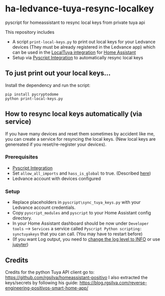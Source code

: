 # ha-ledvance-tuya-resync-localkey
pyscript for homeassistant to resync local keys from private tuya api

This repository includes
  - A script `print-local-keys.py` to print out local keys for your Ledvance devices (They must be already registered in the Ledvance app) which can be used in the [LocalTuya integration](https://github.com/rospogrigio/localtuya) for [Home Assistant](https://www.home-assistant.io/) 
  - Setup via [Pyscript Integration](https://hacs-pyscript.readthedocs.io/en/latest/) to automatically resync local keys

## To just print out your local keys...

Install the dependency and run the script:
```
pip install pycryptodome
python print-local-keys.py
```

## How to resync local keys automatically (via service)

If you have many devices and reset them sometimes by accident like me, you can create a service for resyncing the local keys. (New local keys are genereated if you reset/re-register your devices).  

### Prerequisites

- [Pyscript Integration](https://hacs-pyscript.readthedocs.io/en/latest/)
- Set `allow_all_imports` and `hass_is_global` to true. (Described [here](https://hacs-pyscript.readthedocs.io/en/latest/configuration.html))
- Ledvance account with devices configured

### Setup

- Replace placeholders in `pyscript\sync_tuya_keys.py` with your Ledvance account credentials.
- Copy `pyscript_modules` and `pyscript` to your Home Assistant config directory.
- In your Home Assistant dashboard should be now under `Developer tools` --> `Services` a service called `Pyscript Python scripting: synctuyakeys` that you can call. (You may have to restart before)
- (If you want Log output, you need to [change the log level to INFO](https://hacs-pyscript.readthedocs.io/en/latest/reference.html#logging) or use [jupyter](https://jupyter.org/install))



## Credits

Credits for the python Tuya API client go to: https://github.com/rgsilva/homeassistant-positivo
I also extracted the keys/secrets by following his guide: https://blog.rgsilva.com/reverse-engineering-positivos-smart-home-app/
